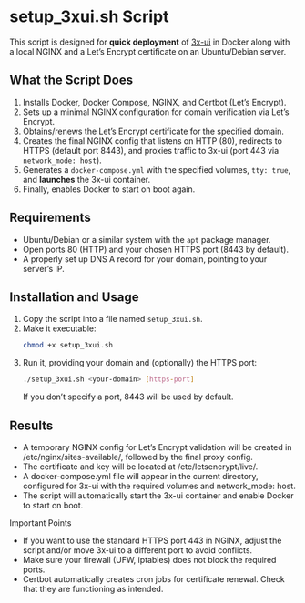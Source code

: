# **setup_3xui.sh** Script

This script is designed for **quick deployment** of [3x-ui](https://github.com/mhsanaei/3x-ui) in Docker along with a local NGINX and a Let’s Encrypt certificate on an Ubuntu/Debian server.

## What the Script Does
1. Installs Docker, Docker Compose, NGINX, and Certbot (Let’s Encrypt).
2. Sets up a minimal NGINX configuration for domain verification via Let’s Encrypt.
3. Obtains/renews the Let’s Encrypt certificate for the specified domain.
4. Creates the final NGINX config that listens on HTTP (80), redirects to HTTPS (default port 8443), and proxies traffic to 3x-ui (port 443 via `network_mode: host`).
5. Generates a `docker-compose.yml` with the specified volumes, `tty: true`, and **launches** the 3x-ui container.
6. Finally, enables Docker to start on boot again.

## Requirements
- Ubuntu/Debian or a similar system with the `apt` package manager.
- Open ports 80 (HTTP) and your chosen HTTPS port (8443 by default).
- A properly set up DNS A record for your domain, pointing to your server’s IP.

## Installation and Usage
1. Copy the script into a file named `setup_3xui.sh`.
2. Make it executable:
   ```bash
   chmod +x setup_3xui.sh
   ```
3. Run it, providing your domain and (optionally) the HTTPS port:
   ```bash
   ./setup_3xui.sh <your-domain> [https-port]
   ```
   If you don’t specify a port, 8443 will be used by default.

## Results
-	A temporary NGINX config for Let’s Encrypt validation will be created in /etc/nginx/sites-available/<domain>, followed by the final proxy config.
-	The certificate and key will be located at /etc/letsencrypt/live/<domain>.
-	A docker-compose.yml file will appear in the current directory, configured for 3x-ui with the required volumes and network_mode: host.
-	The script will automatically start the 3x-ui container and enable Docker to start on boot.

Important Points
-	If you want to use the standard HTTPS port 443 in NGINX, adjust the script and/or move 3x-ui to a different port to avoid conflicts.
-	Make sure your firewall (UFW, iptables) does not block the required ports.
-	Certbot automatically creates cron jobs for certificate renewal. Check that they are functioning as intended.
